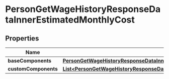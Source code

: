 

# PersonGetWageHistoryResponseDataInnerEstimatedMonthlyCost


## Properties

| Name | Type | Description | Notes |
|------------ | ------------- | ------------- | -------------|
|**baseComponents** | [**PersonGetWageHistoryResponseDataInnerEstimatedMonthlyCostBaseComponents**](PersonGetWageHistoryResponseDataInnerEstimatedMonthlyCostBaseComponents.md) |  |  [optional] |
|**customComponents** | [**List&lt;PersonGetWageHistoryResponseDataInnerEstimatedMonthlyCostCustomComponentsInner&gt;**](PersonGetWageHistoryResponseDataInnerEstimatedMonthlyCostCustomComponentsInner.md) |  |  [optional] |



